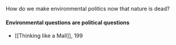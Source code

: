 How do we make environmental politics now that nature is dead?

#### Environmental questions are political questions
- [[Thinking like a Mall]], 199